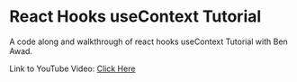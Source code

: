 # React Hooks useContext Tutorial

A code along and walkthrough of react hooks useContext Tutorial with Ben Awad.

Link to YouTube Video: [Click Here](https://www.youtube.com/watch?v=lhMKvyLRWo0)